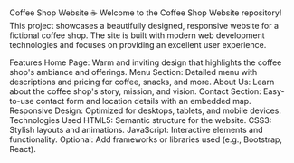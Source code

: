 Coffee Shop Website ☕
Welcome to the Coffee Shop Website repository! This project showcases a beautifully designed, responsive website for a fictional coffee shop. The site is built with modern web development technologies and focuses on providing an excellent user experience.

Features
Home Page: Warm and inviting design that highlights the coffee shop's ambiance and offerings.
Menu Section: Detailed menu with descriptions and pricing for coffee, snacks, and more.
About Us: Learn about the coffee shop's story, mission, and vision.
Contact Section: Easy-to-use contact form and location details with an embedded map.
Responsive Design: Optimized for desktops, tablets, and mobile devices.
Technologies Used
HTML5: Semantic structure for the website.
CSS3: Stylish layouts and animations.
JavaScript: Interactive elements and functionality.
Optional: Add frameworks or libraries used (e.g., Bootstrap, React).
